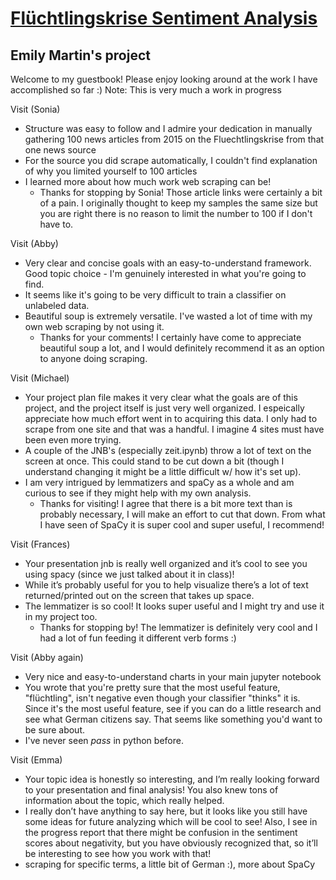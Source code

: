 # [Flüchtlingskrise Sentiment Analysis](https://github.com/Data-Science-for-Linguists-2021/Fluechtlingskrise-Sentiment-Analysis)
## Emily Martin's project

Welcome to my guestbook! Please enjoy looking around at the work I have accomplished so far :)
  Note: This is very much a work in progress

Visit (Sonia)
  - Structure was easy to follow and I admire your dedication in manually gathering 100 news articles from 2015 on the Fluechtlingskrise from that one news source
  - For the source you did scrape automatically, I couldn't find explanation of why you limited yourself to 100 articles
  - I learned more about how much work web scraping can be!
    - Thanks for stopping by Sonia! Those article links were certainly a bit of a pain. I originally thought to keep my samples the same size but you are right there is no reason to limit the number to 100 if I don't have to.

Visit (Abby)
  - Very clear and concise goals with an easy-to-understand framework.  Good topic choice - I'm genuinely interested in what you're going to find.
  - It seems like it's going to be very difficult to train a classifier on unlabeled data.
  - Beautiful soup is extremely versatile.  I've wasted a lot of time with my own web scraping by not using it.
    - Thanks for your comments! I certainly have come to appreciate beautiful soup a lot, and I would definitely recommend it as an option to anyone doing scraping.

Visit (Michael)
  - Your project plan file makes it very clear what the goals are of this project, and the project itself is just very well organized. I espeically appreciate how much effort went in to acquiring this data. I only had to scrape from one site and that was a handful. I imagine 4 sites must have been even more trying.
  - A couple of the JNB's (especially zeit.ipynb) throw a lot of text on the screen at once. This could stand to be cut down a bit (though I understand changing it might be a little difficult w/ how it's set up).
  - I am very intrigued by lemmatizers and spaCy as a whole and am curious to see if they might help with my own analysis.
      - Thanks for visiting! I agree that there is a bit more text than is probably necessary, I will make an effort to cut that down. From what I have seen of SpaCy it is super cool and super useful, I recommend!

Visit (Frances)
  - Your presentation jnb is really well organized and it’s cool to see you using spacy (since we just talked about it in class)!
  - While it’s probably useful for you to help visualize there’s a lot of text returned/printed out on the screen that takes up space.
  - The lemmatizer is so cool! It looks super useful and I might try and use it in my project too.
      - Thanks for stopping by! The lemmatizer is definitely very cool and I had a lot of fun feeding it different verb forms :)


Visit (Abby again)
  - Very nice and easy-to-understand charts in your main jupyter notebook
  - You wrote that you're pretty sure that the most useful feature, "flüchtling", isn't negative even though your classifier "thinks" it is.  Since it's the most useful feature, see if you can do a little research and see what German citizens say.  That seems like something you'd want to be sure about.
  - I've never seen *pass* in python before.  

Visit (Emma)
  - Your topic idea is honestly so interesting, and I’m really looking forward to your presentation and final analysis! You also knew tons of information about the topic, which really helped.
  - I really don’t have anything to say here, but it looks like you still have some ideas for future analyzing which will be cool to see! Also, I see in the progress report that there might be confusion in the sentiment scores about negativity, but you have obviously recognized that, so it’ll be interesting to see how you work with that!
  - scraping for specific terms, a little bit of German :), more about SpaCy

